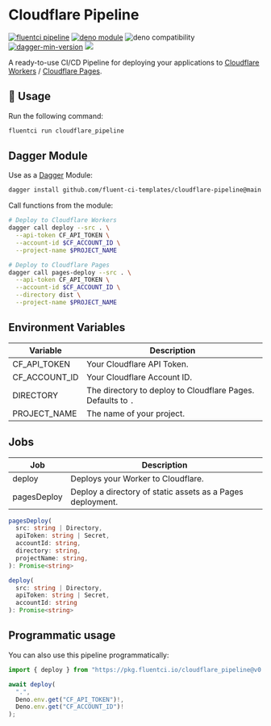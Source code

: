 # Cloudflare Pipeline

[![fluentci pipeline](https://img.shields.io/badge/dynamic/json?label=pkg.fluentci.io&labelColor=%23000&color=%23460cf1&url=https%3A%2F%2Fapi.fluentci.io%2Fv1%2Fpipeline%2Fcloudflare_pipeline&query=%24.version)](https://pkg.fluentci.io/cloudflare_pipeline)
[![deno module](https://shield.deno.dev/x/cloudflare_pipeline)](https://deno.land/x/cloudflare_pipeline)
![deno compatibility](https://shield.deno.dev/deno/^1.34)
[![dagger-min-version](https://img.shields.io/badge/dagger-v0.10.0-blue?color=3D66FF&labelColor=000000)](https://dagger.io)
[![](https://img.shields.io/codecov/c/gh/fluent-ci-templates/cloudflare-pipeline)](https://codecov.io/gh/fluent-ci-templates/cloudflare-pipeline)

A ready-to-use CI/CD Pipeline for deploying your applications to [Cloudflare Workers](https://workers.cloudflare.com/) / [Cloudflare Pages](https://pages.cloudflare.com/).

## 🚀 Usage

Run the following command:

```bash
fluentci run cloudflare_pipeline
```

## Dagger Module

Use as a [Dagger](https://dagger.io) Module:

```bash
dagger install github.com/fluent-ci-templates/cloudflare-pipeline@main
```

Call functions from the module:

```bash
# Deploy to Cloudflare Workers
dagger call deploy --src . \
  --api-token CF_API_TOKEN \
  --account-id $CF_ACCOUNT_ID \
  --project-name $PROJECT_NAME

# Deploy to Cloudflare Pages
dagger call pages-deploy --src . \
  --api-token CF_API_TOKEN \
  --account-id $CF_ACCOUNT_ID \
  --directory dist \
  --project-name $PROJECT_NAME
```

## Environment Variables

| Variable      | Description                                                  |
|---------------|--------------------------------------------------------------|
| CF_API_TOKEN  | Your Cloudflare API Token.                                   |
| CF_ACCOUNT_ID | Your Cloudflare Account ID.                                  |
| DIRECTORY     | The directory to deploy to Cloudflare Pages. Defaults to `.` |
| PROJECT_NAME  | The name of your project.                                    |

## Jobs

| Job         | Description                                                |
|-------------|------------------------------------------------------------|
| deploy      | Deploys your Worker to Cloudflare.                         |
| pagesDeploy | Deploy a directory of static assets as a Pages deployment. |

```typescript
pagesDeploy(
  src: string | Directory,
  apiToken: string | Secret,
  accountId: string,
  directory: string,
  projectName: string,
): Promise<string>

deploy(
  src: string | Directory,
  apiToken: string | Secret,
  accountId: string
): Promise<string>
```

## Programmatic usage

You can also use this pipeline programmatically:

```typescript
import { deploy } from "https://pkg.fluentci.io/cloudflare_pipeline@v0.7.5/mod.ts";

await deploy(
  ".", 
  Deno.env.get("CF_API_TOKEN")!, 
  Deno.env.get("CF_ACCOUNT_ID")!
);
```
